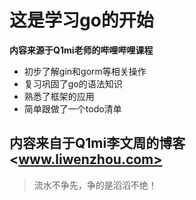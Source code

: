 # 这是学习go的开始
**内容来源于Q1mi老师的哔哩哔哩课程**
- 初步了解gin和gorm等相关操作
- 复习巩固了go的语法知识
- 熟悉了框架的应用
- 简单跟做了一个todo清单
  
内容来自于Q1mi李文周的博客<www.liwenzhou.com>
---
> 流水不争先，争的是滔滔不绝！
